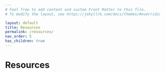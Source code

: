 ```yaml
---
# Feel free to add content and custom Front Matter to this file.
# To modify the layout, see https://jekyllrb.com/docs/themes/#overriding-theme-defaults

layout: default
title: Resources
permalink: /resources/
nav_order: 5
has_children: true
---
```

# Resources